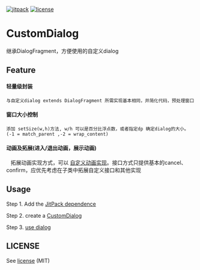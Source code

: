 [![jitpack](https://www.jitpack.io/v/stanhe/CustomDialog.svg)](https://www.jitpack.io/#stanhe/CustomDialog)
[![license](https://img.shields.io/dub/l/vibe-d.svg?maxAge=2592000)](https://github.com/stanhe/CustomDialog/blob/master/LICENSE)

# CustomDialog
继承DialogFragment，方便使用的自定义dialog
## Feature
#### 轻量级封装
    与自定义dialog extends DialogFragment 所需实现基本相同，并简化代码，预处理窗口
#### 窗口大小控制 
    添加 setSize(w,h)方法, w/h 可以是百分比浮点数，或者指定dp 确定dialog的大小。(-1 = match_parent ,-2 = wrap_content)
#### 动画及拓展(进入/退出动画，展示动画)
    拓展动画实现方式，可以 [自定义动画实现](https://github.com/stanhe/CustomDialog/blob/0c92046ca24b6b62c7b2bbd06030388e83d67559/app/src/main/java/com/stan/customdialogfragment/CustomDialog.java#L31)。接口方式只提供基本的cancel、confirm，应优先考虑在子类中拓展自定义接口和其他实现

## Usage
   Step 1. Add the [JitPack dependence](https://www.jitpack.io/#stanhe/CustomDialog/1.0.1)

   Step 2. create a [CustomDialog](https://github.com/stanhe/CustomDialog/blob/master/app/src/main/java/com/stan/customdialogfragment/CustomDialog.java)
   
   Step 3. [use dialog](https://github.com/stanhe/CustomDialog/blob/master/app/src/main/java/com/stan/customdialogfragment/MainActivity.java)
   
## LICENSE
   See [license](https://github.com/stanhe/CustomDialog/blob/master/LICENSE) (MIT)
